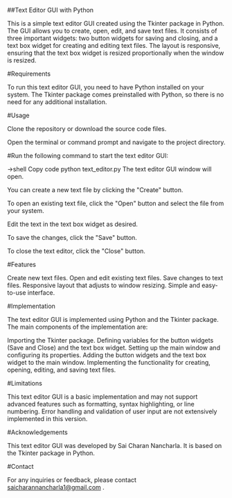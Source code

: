 ##Text Editor GUI with Python

This is a simple text editor GUI created using the Tkinter package in Python. The GUI allows you to create, open, edit, and save text files. It consists of 
three important widgets: two button widgets for saving and closing, and a text box widget for creating and editing text files. The layout is responsive, 
ensuring that the text box widget is resized proportionally when the window is resized.

#Requirements

To run this text editor GUI, you need to have Python installed on your system. The Tkinter package comes preinstalled with Python, so there is no need for 
any additional installation.

#Usage

Clone the repository or download the source code files.

Open the terminal or command prompt and navigate to the project directory.

#Run the following command to start the text editor GUI:

->shell
  Copy code
  python text_editor.py
The text editor GUI window will open.

You can create a new text file by clicking the "Create" button.

To open an existing text file, click the "Open" button and select the file from your system.

Edit the text in the text box widget as desired.

To save the changes, click the "Save" button.

To close the text editor, click the "Close" button.

#Features

  Create new text files.
  Open and edit existing text files.
  Save changes to text files.
  Responsive layout that adjusts to window resizing.
  Simple and easy-to-use interface.
  
#Implementation

The text editor GUI is implemented using Python and the Tkinter package. The main components of the implementation are:

  Importing the Tkinter package.
  Defining variables for the button widgets (Save and Close) and the text box widget.
  Setting up the main window and configuring its properties.
  Adding the button widgets and the text box widget to the main window.
  Implementing the functionality for creating, opening, editing, and saving text files.

#Limitations

This text editor GUI is a basic implementation and may not support advanced features such as formatting, syntax highlighting, or line numbering.
Error handling and validation of user input are not extensively implemented in this version.


#Acknowledgements

This text editor GUI was developed by Sai Charan Nancharla. It is based on the Tkinter package in Python.

#Contact

For any inquiries or feedback, please contact saicharannancharla1@gmail.com .
